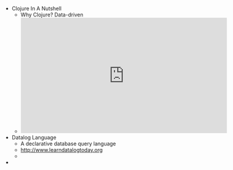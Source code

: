- Clojure In A Nutshell
	- Why Clojure? Data-driven
	- <iframe width="560" height="315" src="https://www.youtube.com/embed/vK1DazRK_a0" title="YouTube video player" frameborder="0" allow="accelerometer; autoplay; clipboard-write; encrypted-media; gyroscope; picture-in-picture" allowfullscreen></iframe>
- Datalog Language
	- A declarative database query language
	- http://www.learndatalogtoday.org
	-
-